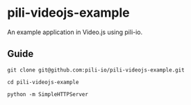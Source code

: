 pili-videojs-example
====================

An example application in Video.js using pili-io.

## Guide

```
git clone git@github.com:pili-io/pili-videojs-example.git

cd pili-videojs-example

python -m SimpleHTTPServer

```